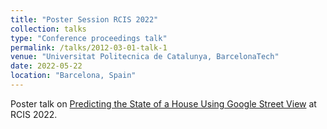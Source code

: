 ```yaml
---
title: "Poster Session RCIS 2022"
collection: talks
type: "Conference proceedings talk"
permalink: /talks/2012-03-01-talk-1
venue: "Universitat Politecnica de Catalunya, BarcelonaTech"
date: 2022-05-22
location: "Barcelona, Spain"
---
```


Poster talk on [Predicting the State of a House Using Google Street View]({{site.data.publications.main[0].pdf}}) at RCIS 2022.
